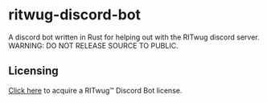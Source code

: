 # ritwug-discord-bot
A discord bot written in Rust for helping out with the RITwug discord server. WARNING: DO NOT RELEASE SOURCE TO PUBLIC.

## Licensing

[Click here](https://www.youtube.com/watch?v=dQw4w9WgXcQ) to acquire a RITwug™ Discord Bot license.
